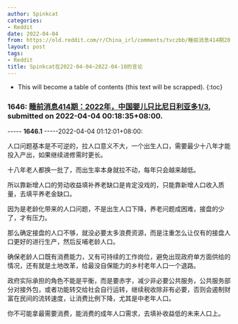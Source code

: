 ```yaml
---
author: Spinkcat
categories:
- Reddit
date: 2022-04-04
from: https://old.reddit.com/r/China_irl/comments/tvczbb/睡前消息414期2022年中国婴儿只比尼日利亚多13/
layout: post
tags:
- Reddit
title: Spinkcat在2022-04-04~2022-04-10的言论
---
```


* This will become a table of contents (this text will be scrapped).
{:toc}

### 1646: [睡前消息414期：2022年，中国婴儿只比尼日利亚多1/3](https://old.reddit.com/r/China_irl/comments/tvczbb/睡前消息414期2022年中国婴儿只比尼日利亚多13/), submitted on 2022-04-04 00:18:35+08:00.

----- __1646.1__ -----2022-04-04 01:12:01+08:00:

人口问题基本是不可逆的，拉人口意义不大，一个出生人口，需要最少十八年才能投入产出，如果继续进修需时更长。

十八年老人都换一批了，而出生率本身就拉不动，每年只会越来越低。

所以靠新增人口的劳动收益填补养老缺口是肯定没戏的，只能靠新增人口收入质量，去填平养老金缺口。

因为是老龄化带来的人口问题，不是出生人口下降，养老问题成困难，接盘的少了，才有压力。

那么确定接盘的人口不够，就没必要太多浪费资源，而是注重怎么让仅有的接盘人口更好的进行生产，然后反哺老龄人口。

确保老龄人口既有消费能力，又有可持续的工作岗位，避免出现政府单方面供给的情况，还有就是土地改革，给最没自保能力的乡村老年人口一个退路。

政府实际承担的角色不能是平衡，而是要赤字，减少非必要公共服务，公共服务部分对接外包，或者功能转交给社会自行运转，继续税收除非有必要，否则会遏制财富在民间的流转速度，让消费比例下降，尤其是中老年人口。

你不可能拿最需要消费，能消费的成年人口需求，去填补收益低的未来人口上。

